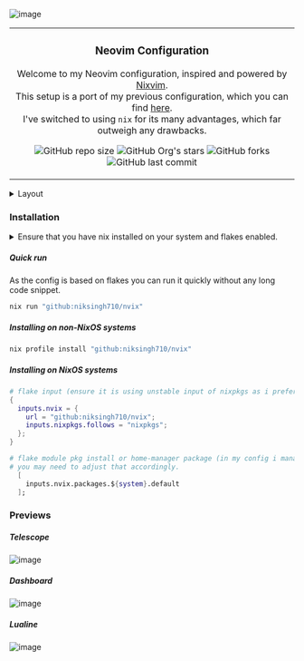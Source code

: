 <p align="center" style="color:grey">

![image](https://github.com/niksingh710/nvix/assets/60490474/89503d51-ca86-4933-872f-3f60c32202a9)

<div align="center">
<table>
<tbody>
<td align="center">
<img width="2000" height="0"><br>

### Neovim Configuration

Welcome to my Neovim configuration, inspired and powered by [Nixvim](https://github.com/nix-community/nixvim).<br>
This setup is a port of my previous configuration, which you can find [here](https://github.com/niksingh710/nvim).<br>
I've switched to using `nix` for its many advantages, which far outweigh any drawbacks.

![GitHub repo size](https://img.shields.io/github/repo-size/niksingh710/nvix)
![GitHub Org's stars](https://img.shields.io/github/stars/niksingh710%2Fnvix)
![GitHub forks](https://img.shields.io/github/forks/niksingh710/nvix)
![GitHub last commit](https://img.shields.io/github/last-commit/niksingh710/gdots)

<img width="2000" height="0">
</td>
</tbody>
</table>
</div>
</p>

<details> 
<summary>
Layout
  </summary>

```bash
 ./
├──  config/
│  ├──  lang/
│  └──  default.nix
├──  lib/
│  ├──  default.nix
│  └──  icons.nix
├──  flake.lock
├──  flake.nix
├──  LICENSE
└──  README.md
```

- All `.nix` files under the config/lang directory are automatically imported by the config/lang/default.nix file, excluding itself.
- The `config/default.nix` file is responsible for manually importing all configuration files within the config directory, allowing for selective inclusion of features.
- The `lib/default.nix` file is responsible for importing all utility functions and modules.
- The `config/general.nix` file contains small plugins that do not require extensive configuration.

>[!NOTE]
> I have added files in `config/lang` still not working `:womp:`.
> Ensure you have done `git add <newfile>` that's how flakes work. (`git restore --staged .` to revert). \[Same for any new file.\]

>[!NOTE]
> How to update plugins to latest version? -> `nix flake update` should do that.
> Also I regularly update the flake.lock file.

</details>

### Installation

<details>
  <summary>
  Ensure that you have nix installed on your system and flakes enabled.
  </summary>

  #### Nix pkg manager installation
  ```bash
  # This is multiuser installation of nix requires sudo
  sh <(curl -L https://nixos.org/nix/install) --daemon
  ```

</details>

##### Quick run

As the config is based on flakes you can run it quickly without any long code snippet.
```bash
nix run "github:niksingh710/nvix"
```

##### Installing on non-NixOS systems

```bash
nix profile install "github:niksingh710/nvix"
```

##### Installing on NixOS systems

```nix
# flake input (ensure it is using unstable input of nixpkgs as i prefer that)
{
  inputs.nvix = {
    url = "github:niksingh710/nvix";
    inputs.nixpkgs.follows = "nixpkgs";
  };
}

# flake module pkg install or home-manager package (in my config i manager system variable)
# you may need to adjust that accordingly.
  [
    inputs.nvix.packages.${system}.default
  ];
```


### Previews

##### Telescope

![image](https://github.com/niksingh710/nvix/assets/60490474/52f91e06-5161-4217-8f84-5a6d390295a5)


##### Dashboard
![image](https://github.com/niksingh710/nvix/assets/60490474/9f3bb154-a404-4e07-9eb5-168d0e591b85)

##### Lualine
![image](https://github.com/niksingh710/nvix/assets/60490474/14e81ab5-080a-40a7-a259-f486563881cb)
